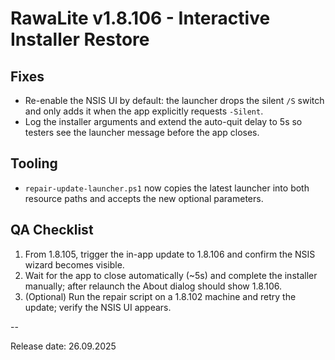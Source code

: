 # RawaLite v1.8.106 - Interactive Installer Restore

## Fixes
- Re-enable the NSIS UI by default: the launcher drops the silent `/S` switch and only adds it when the app explicitly requests `-Silent`.
- Log the installer arguments and extend the auto-quit delay to 5s so testers see the launcher message before the app closes.

## Tooling
- `repair-update-launcher.ps1` now copies the latest launcher into both resource paths and accepts the new optional parameters.

## QA Checklist
1. From 1.8.105, trigger the in-app update to 1.8.106 and confirm the NSIS wizard becomes visible.
2. Wait for the app to close automatically (~5s) and complete the installer manually; after relaunch the About dialog should show 1.8.106.
3. (Optional) Run the repair script on a 1.8.102 machine and retry the update; verify the NSIS UI appears.

--

Release date: 26.09.2025

